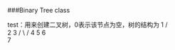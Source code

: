 ###Binary Tree class

test：用来创建二叉树，0表示该节点为空，树的结构为
			    1
			   /      \
			  2	       3
			 / \      / 
			4   5    6
			 \
			  7
			  